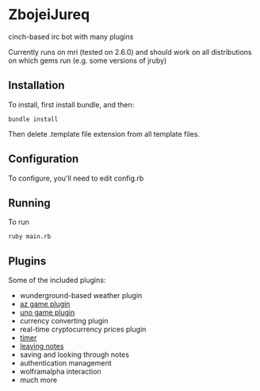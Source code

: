 # ZbojeiJureq
cinch-based irc bot with many plugins

Currently runs on mri (tested on 2.6.0) and should work on all distributions on which gems run (e.g. some versions of jruby)

## Installation
To install, first install bundle, and then:

    bundle install

Then delete .template file extension from all template files.

## Configuration
To configure, you'll need to edit config.rb

## Running
To run

    ruby main.rb


## Plugins
Some of the included plugins:

 - wunderground-based weather plugin
 - [az game plugin](https://zboje.kaiks.eu/docs/index.html#az-plugin)
 - [uno game plugin](https://zboje.kaiks.eu/docs/index.html#uno-plugin)
 - currency converting plugin
 - real-time cryptocurrency prices plugin
 - [timer](https://zboje.kaiks.eu/docs/index.html#timer-plugin)
 - [leaving notes](https://zboje.kaiks.eu/docs/index.html#note-plugin)
 - saving and looking through notes
 - authentication management
 - wolframalpha interaction
 - much more
